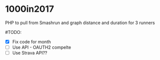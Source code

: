 # 1000in2017
PHP to pull from Smashrun and graph distance and duration for 3 runners

#TODO:
 - [x] Fix code for month
 - [ ] Use API - OAUTH2 compelte
 - [ ] Use Strava API??
